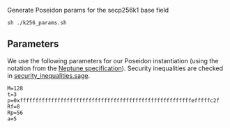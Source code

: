 Generate Poseidon params for the secp256k1 base field

```
sh ./k256_params.sh
```

## Parameters

We use the following parameters for our Poseidon instantiation (using the notation from the [Neptune specification](https://spec.filecoin.io/#section-algorithms.crypto.poseidon)). Security inequalities are checked in [security_inequalities.sage](https://github.com/personaelabs/spartan-ecdsa/blob/f6ffbb4fc8977c4e30ae6df4eba6f1da0c534722/packages/poseidon/sage/security_inequalities.sage).

```
M=128
t=3
p=0xfffffffffffffffffffffffffffffffffffffffffffffffffffffffefffffc2f
Rf=8
Rp=56
a=5
```
